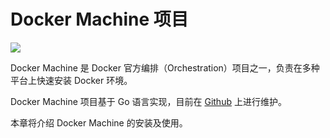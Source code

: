 # Docker Machine 项目

![](https://docs.docker.com/machine/img/machine.png)

Docker Machine 是 Docker 官方编排（Orchestration）项目之一，负责在多种平台上快速安装 Docker 环境。

Docker Machine 项目基于 Go 语言实现，目前在 [Github](https://github.com/docker/machine) 上进行维护。

本章将介绍 Docker Machine 的安装及使用。
